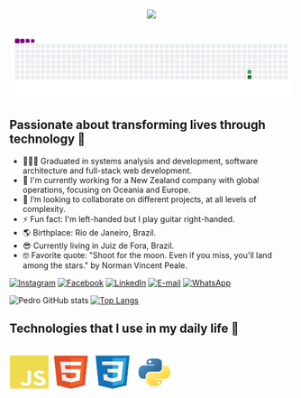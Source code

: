 <h1 align="center">
  <img src="https://readme-typing-svg.herokuapp.com/?font=Righteous&size=35&center=true&vCenter=true&width=500&height=70&duration=4000&lines=Hi!+👋;+I'm+Pedro+Curi!;" />
</h1>

![snake gif](https://github.com/PedroCuri88/PedroCuri88/blob/output/github-contribution-grid-snake.gif)

## Passionate about transforming lives through technology 🚀

- 👨🏻‍🎓 Graduated in systems analysis and development, software architecture and full-stack web development.
- 🔭 I'm currently working for a New Zealand company with global operations, focusing on Oceania and Europe.
- 👯 I’m looking to collaborate on different projects, at all levels of complexity.
- ⚡ Fun fact: I'm left-handed but I play guitar right-handed.
- 🌎 Birthplace: Rio de Janeiro, Brazil.
- 😎 Currently living in Juiz de Fora, Brazil.
- 🤓 Favorite quote: "Shoot for the moon. Even if you miss, you'll land among the stars." by Norman Vincent Peale.
  
[![Instagram](https://img.shields.io/badge/Instagram-E4405F?style=for-the-badge&logo=instagram&logoColor=white)](https://www.instagram.com/pedrocuri88/)
[![Facebook](https://img.shields.io/badge/Facebook-1877F2?style=for-the-badge&logo=facebook&logoColor=white)](https://www.facebook.com/pedrohenrique.curi.3/)
[![LinkedIn](https://img.shields.io/badge/LinkedIn-0077B5?style=for-the-badge&logo=linkedin&logoColor=white)](https://www.linkedin.com/in/pedrocuri/)
[![E-mail](https://img.shields.io/badge/Gmail-D14836?style=for-the-badge&logo=gmail&logoColor=white)](mailto:pedrohenriqueafa@gmail.com)
[![WhatsApp](https://img.shields.io/badge/WhatsApp-25D366?style=for-the-badge&logo=whatsapp&logoColor=white)](https://wa.me/+5521982696426?text=Ol%C3%A1%2FHi%2FHola%2FHallo%2F%E4%BD%A0%E5%A5%BD%2FBonjour)

![Pedro GitHub stats](https://github-readme-stats.vercel.app/api?username=PedroCuri88&show_icons=true&theme=ambient_gradient)
[![Top Langs](https://github-readme-stats.vercel.app/api/top-langs/?username=PedroCuri88&layout=pie)](https://github.com/PedroCuri88/github-readme-stats)

## Technologies that I use in my daily life 💾
<div style="display: inline_block"><br>
  <img align="center" alt="Pedro-Js" height="60" width="70" src="https://raw.githubusercontent.com/devicons/devicon/master/icons/javascript/javascript-plain.svg">  
  <img align="center" alt="Pedro-HTML" height="60" width="70" src="https://raw.githubusercontent.com/devicons/devicon/master/icons/html5/html5-original.svg">
  <img align="center" alt="Pedro-CSS" height="60" width="70" src="https://raw.githubusercontent.com/devicons/devicon/master/icons/css3/css3-original.svg">
  <img align="center" alt="Pedro-Python" height="60" width="70" src="https://raw.githubusercontent.com/devicons/devicon/master/icons/python/python-original.svg">
</div>
